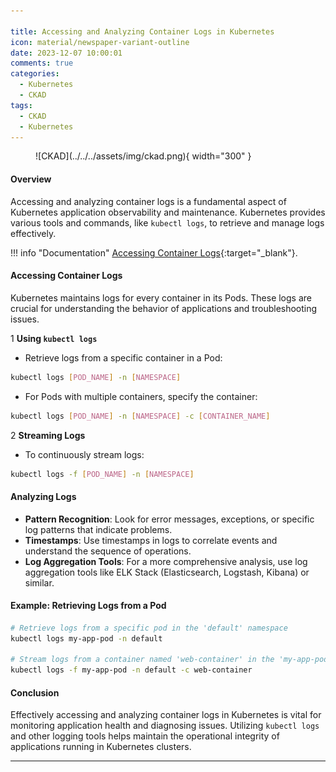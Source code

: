 ```yaml
---

title: Accessing and Analyzing Container Logs in Kubernetes
icon: material/newspaper-variant-outline
date: 2023-12-07 10:00:01
comments: true
categories:
  - Kubernetes
  - CKAD
tags:
  - CKAD
  - Kubernetes
---
```


<!-- markdownlint-disable MD033 -->
<figure markdown="span">
  ![CKAD](../../../assets/img/ckad.png){ width="300" }
</figure>

#### Overview

Accessing and analyzing container logs is a fundamental aspect of Kubernetes application observability and maintenance. Kubernetes provides various tools and commands, like `kubectl logs`, to retrieve and manage logs effectively.

!!! info "Documentation"
    [Accessing Container Logs](https://kubernetes.io/docs/concepts/cluster-administration/logging/){:target="_blank"}.

#### Accessing Container Logs

Kubernetes maintains logs for every container in its Pods. These logs are crucial for understanding the behavior of applications and troubleshooting issues.

1 **Using `kubectl logs`**

- Retrieve logs from a specific container in a Pod:

```bash
kubectl logs [POD_NAME] -n [NAMESPACE]
```

- For Pods with multiple containers, specify the container:

```bash
kubectl logs [POD_NAME] -n [NAMESPACE] -c [CONTAINER_NAME]
```

2 **Streaming Logs**

- To continuously stream logs:

```bash
kubectl logs -f [POD_NAME] -n [NAMESPACE]
```

#### Analyzing Logs

- **Pattern Recognition**: Look for error messages, exceptions, or specific log patterns that indicate problems.
- **Timestamps**: Use timestamps in logs to correlate events and understand the sequence of operations.
- **Log Aggregation Tools**: For a more comprehensive analysis, use log aggregation tools like ELK Stack (Elasticsearch, Logstash, Kibana) or similar.

#### Example: Retrieving Logs from a Pod

```bash
# Retrieve logs from a specific pod in the 'default' namespace
kubectl logs my-app-pod -n default

# Stream logs from a container named 'web-container' in the 'my-app-pod'
kubectl logs -f my-app-pod -n default -c web-container
```

#### Conclusion

Effectively accessing and analyzing container logs in Kubernetes is vital for monitoring application health and diagnosing issues. Utilizing `kubectl logs` and other logging tools helps maintain the operational integrity of applications running in Kubernetes clusters.

---
